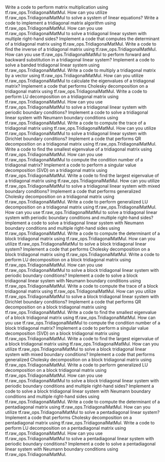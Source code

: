 Write a code to perform matrix multiplication using tf.raw_ops.TridiagonalMatMul.
How can you utilize tf.raw_ops.TridiagonalMatMul to solve a system of linear equations?
Write a code to implement a tridiagonal matrix algorithm using tf.raw_ops.TridiagonalMatMul.
How can you use tf.raw_ops.TridiagonalMatMul to solve a tridiagonal linear system with multiple right-hand sides?
Implement a code that computes the determinant of a tridiagonal matrix using tf.raw_ops.TridiagonalMatMul.
Write a code to find the inverse of a tridiagonal matrix using tf.raw_ops.TridiagonalMatMul.
How can you use tf.raw_ops.TridiagonalMatMul to perform forward and backward substitution in a tridiagonal linear system?
Implement a code to solve a banded tridiagonal linear system using tf.raw_ops.TridiagonalMatMul.
Write a code to multiply a tridiagonal matrix by a vector using tf.raw_ops.TridiagonalMatMul.
How can you utilize tf.raw_ops.TridiagonalMatMul to calculate the eigenvalues of a tridiagonal matrix?
Implement a code that performs Cholesky decomposition on a tridiagonal matrix using tf.raw_ops.TridiagonalMatMul.
Write a code to perform LU decomposition on a tridiagonal matrix using tf.raw_ops.TridiagonalMatMul.
How can you use tf.raw_ops.TridiagonalMatMul to solve a tridiagonal linear system with periodic boundary conditions?
Implement a code to solve a tridiagonal linear system with Neumann boundary conditions using tf.raw_ops.TridiagonalMatMul.
Write a code to compute the trace of a tridiagonal matrix using tf.raw_ops.TridiagonalMatMul.
How can you utilize tf.raw_ops.TridiagonalMatMul to solve a tridiagonal linear system with Dirichlet boundary conditions?
Implement a code that performs QR decomposition on a tridiagonal matrix using tf.raw_ops.TridiagonalMatMul.
Write a code to find the smallest eigenvalue of a tridiagonal matrix using tf.raw_ops.TridiagonalMatMul.
How can you use tf.raw_ops.TridiagonalMatMul to compute the condition number of a tridiagonal matrix?
Implement a code to perform a singular value decomposition (SVD) on a tridiagonal matrix using tf.raw_ops.TridiagonalMatMul.
Write a code to find the largest eigenvalue of a tridiagonal matrix using tf.raw_ops.TridiagonalMatMul.
How can you utilize tf.raw_ops.TridiagonalMatMul to solve a tridiagonal linear system with mixed boundary conditions?
Implement a code that performs generalized Cholesky decomposition on a tridiagonal matrix using tf.raw_ops.TridiagonalMatMul.
Write a code to perform generalized LU decomposition on a tridiagonal matrix using tf.raw_ops.TridiagonalMatMul.
How can you use tf.raw_ops.TridiagonalMatMul to solve a tridiagonal linear system with periodic boundary conditions and multiple right-hand sides?
Implement a code to solve a tridiagonal linear system with Neumann boundary conditions and multiple right-hand sides using tf.raw_ops.TridiagonalMatMul.
Write a code to compute the determinant of a block tridiagonal matrix using tf.raw_ops.TridiagonalMatMul.
How can you utilize tf.raw_ops.TridiagonalMatMul to solve a block tridiagonal linear system?
Implement a code that performs Cholesky decomposition on a block tridiagonal matrix using tf.raw_ops.TridiagonalMatMul.
Write a code to perform LU decomposition on a block tridiagonal matrix using tf.raw_ops.TridiagonalMatMul.
How can you use tf.raw_ops.TridiagonalMatMul to solve a block tridiagonal linear system with periodic boundary conditions?
Implement a code to solve a block tridiagonal linear system with Neumann boundary conditions using tf.raw_ops.TridiagonalMatMul.
Write a code to compute the trace of a block tridiagonal matrix using tf.raw_ops.TridiagonalMatMul.
How can you utilize tf.raw_ops.TridiagonalMatMul to solve a block tridiagonal linear system with Dirichlet boundary conditions?
Implement a code that performs QR decomposition on a block tridiagonal matrix using tf.raw_ops.TridiagonalMatMul.
Write a code to find the smallest eigenvalue of a block tridiagonal matrix using tf.raw_ops.TridiagonalMatMul.
How can you use tf.raw_ops.TridiagonalMatMul to compute the condition number of a block tridiagonal matrix?
Implement a code to perform a singular value decomposition (SVD) on a block tridiagonal matrix using tf.raw_ops.TridiagonalMatMul.
Write a code to find the largest eigenvalue of a block tridiagonal matrix using tf.raw_ops.TridiagonalMatMul.
How can you utilize tf.raw_ops.TridiagonalMatMul to solve a block tridiagonal linear system with mixed boundary conditions?
Implement a code that performs generalized Cholesky decomposition on a block tridiagonal matrix using tf.raw_ops.TridiagonalMatMul.
Write a code to perform generalized LU decomposition on a block tridiagonal matrix using tf.raw_ops.TridiagonalMatMul.
How can you use tf.raw_ops.TridiagonalMatMul to solve a block tridiagonal linear system with periodic boundary conditions and multiple right-hand sides?
Implement a code to solve a block tridiagonal linear system with Neumann boundary conditions and multiple right-hand sides using tf.raw_ops.TridiagonalMatMul.
Write a code to compute the determinant of a pentadiagonal matrix using tf.raw_ops.TridiagonalMatMul.
How can you utilize tf.raw_ops.TridiagonalMatMul to solve a pentadiagonal linear system?
Implement a code that performs Cholesky decomposition on a pentadiagonal matrix using tf.raw_ops.TridiagonalMatMul.
Write a code to perform LU decomposition on a pentadiagonal matrix using tf.raw_ops.TridiagonalMatMul.
How can you use tf.raw_ops.TridiagonalMatMul to solve a pentadiagonal linear system with periodic boundary conditions?
Implement a code to solve a pentadiagonal linear system with Neumann boundary conditions using tf.raw_ops.TridiagonalMatMul.